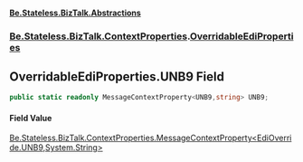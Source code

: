 #### [Be.Stateless.BizTalk.Abstractions](README.md 'README')
### [Be.Stateless.BizTalk.ContextProperties](Be.Stateless.BizTalk.ContextProperties.md 'Be.Stateless.BizTalk.ContextProperties').[OverridableEdiProperties](OverridableEdiProperties.md 'Be.Stateless.BizTalk.ContextProperties.OverridableEdiProperties')

## OverridableEdiProperties.UNB9 Field

```csharp
public static readonly MessageContextProperty<UNB9,string> UNB9;
```

#### Field Value
[Be.Stateless.BizTalk.ContextProperties.MessageContextProperty&lt;](MessageContextProperty_T,TR_.md 'Be.Stateless.BizTalk.ContextProperties.MessageContextProperty<T,TR>')[EdiOverride.UNB9](https://docs.microsoft.com/en-us/dotnet/api/EdiOverride.UNB9 'EdiOverride.UNB9')[,](MessageContextProperty_T,TR_.md 'Be.Stateless.BizTalk.ContextProperties.MessageContextProperty<T,TR>')[System.String](https://docs.microsoft.com/en-us/dotnet/api/System.String 'System.String')[&gt;](MessageContextProperty_T,TR_.md 'Be.Stateless.BizTalk.ContextProperties.MessageContextProperty<T,TR>')